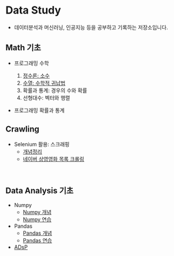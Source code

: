 # Data Study

* 데이터분석과 머신러닝, 인공지능 등을 공부하고 기록하는 저장소입니다.

## Math 기초
* 프로그래밍 수학
    1. [정수론: 소수](./Math/number_theory.md)
    2. [수열: 수학적 귀납법](./Math/math_sequence.md)
    3. 확률과 통계: 경우의 수와 확률
    4. 선형대수: 벡터와 행렬

* 프로그래밍 확률과 통계

## Crawling

* Selenium 활용: 스크래핑
    * [개념정리](./Crawling/Selenium_Crawling.ipynb)
    * [네이버 상영영화 목록 크롤링](./Crawling/Selenium_Crawling_네이버_상영영화_목록.ipynb)

<br>

## Data Analysis 기초
* Numpy
    * [Numpy 개념](./Data_Analysis/Numpy.ipynb)
    * [Numpy 연습](./Data_Analysis/Numpy_practice.ipynb)
* Pandas
    * [Pandas 개념](./Data_Analysis/Pandas.ipynb)
    * [Pandas 연습](./Data_Analysis/Pandas_practice.ipynb)
* [ADsP](./Data_Analysis/ADsP.md)
